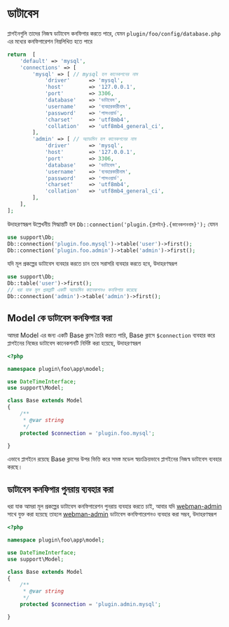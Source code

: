 # ডাটাবেস
প্লাগইনগুলি তাদের নিজস্ব ডাটাবেস কনফিগার করতে পারে, যেমন `plugin/foo/config/database.php` এর মধ্যের কনফিগারেশন নিম্নলিখিত হতে পারে
```php
return  [
    'default' => 'mysql',
    'connections' => [
        'mysql' => [ // mysql হল কানেকশনের নাম
            'driver'      => 'mysql',
            'host'        => '127.0.0.1',
            'port'        => 3306,
            'database'    => 'ডাটাবেস',
            'username'    => 'ব্যবহারকারীনাম',
            'password'    => 'পাসওয়ার্ড',
            'charset'     => 'utf8mb4',
            'collation'   => 'utf8mb4_general_ci',
        ],
        'admin' => [ // অ্যাডমিন হল কানেকশনের নাম
            'driver'      => 'mysql',
            'host'        => '127.0.0.1',
            'port'        => 3306,
            'database'    => 'ডাটাবেস',
            'username'    => 'ব্যবহারকারীনাম',
            'password'    => 'পাসওয়ার্ড',
            'charset'     => 'utf8mb4',
            'collation'   => 'utf8mb4_general_ci',
        ],
    ],
];
```
উদাহরণস্বরূপ উল্লেখনীয় সিদ্ধান্তটি হল `Db::connection('plugin.{প্লাগইন}.{কানেকশননাম}');` যেমন
```php
use support\Db;
Db::connection('plugin.foo.mysql')->table('user')->first();
Db::connection('plugin.foo.admin')->table('admin')->first();
```

যদি মূল প্রকল্পের ডাটাবেস ব্যবহার করতে চান তবে সরাসরি ব্যবহার করতে হবে, উদাহরণস্বরূপ
```php
use support\Db;
Db::table('user')->first();
// ধরা যাক মূল প্রকল্পটি একটি অ্যাডমিন কানেকশনও কনফিগার করেছে
Db::connection('admin')->table('admin')->first();
```

## Model কে ডাটাবেস কনফিগার করা
আমরা Model এর জন্য একটি Base ক্লাস তৈরি করতে পারি, Base ক্লাসে ` $connection ` ব্যবহার করে প্লাগইনের নিজের ডাটাবেস কানেকশনটি নির্দিষ্ট করা হয়েছে, উদাহরণস্বরূপ

```php
<?php

namespace plugin\foo\app\model;

use DateTimeInterface;
use support\Model;

class Base extends Model
{
    /**
     * @var string
     */
    protected $connection = 'plugin.foo.mysql';

}
```

এভাবে প্লাগইনে রয়েছে Base ক্লাসের উপর ভিত্তি করে সমস্ত মডেল স্বয়ংক্রিয়ভাবে প্লাগইনের নিজস্ব ডাটাবেস ব্যবহার করছে।

## ডাটাবেস কনফিগার পুনরায় ব্যবহার করা
ধরা যাক আমরা মূল প্রকল্পের ডাটাবেস কনফিগারেশন পুনরায় ব্যবহার করতে চাই, আবার যদি [webman-admin](https://www.workerman.net/plugin/82) সাথে যুক্ত করা হয়েছে তাহলে [webman-admin](https://www.workerman.net/plugin/82) ডাটাবেস কনফিগারেশনও ব্যবহার করা সম্ভব, উদাহরণস্বরূপ
```php
<?php

namespace plugin\foo\app\model;

use DateTimeInterface;
use support\Model;

class Base extends Model
{
    /**
     * @var string
     */
    protected $connection = 'plugin.admin.mysql';

}
```
